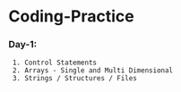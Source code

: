 # Coding-Practice
### Day-1:
     1. Control Statements
     2. Arrays - Single and Multi Dimensional 
     3. Strings / Structures / Files
  






